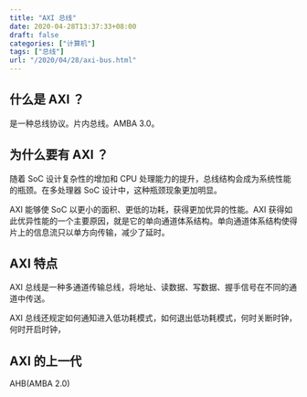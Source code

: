 ```yaml
---
title: "AXI 总线"
date: 2020-04-28T13:37:33+08:00
draft: false
categories: ["计算机"]
tags: ["总线"]
url: "/2020/04/28/axi-bus.html"
---
```


## 什么是 AXI ？

是一种总线协议。片内总线。AMBA 3.0。

## 为什么要有 AXI ？

随着 SoC 设计复杂性的增加和 CPU 处理能力的提升，总线结构会成为系统性能的瓶颈。在多处理器 SoC 设计中，这种瓶颈现象更加明显。

AXI 能够使 SoC 以更小的面积、更低的功耗，获得更加优异的性能。AXI 获得如此优异性能的一个主要原因，就是它的单向通道体系结构。单向通道体系结构使得片上的信息流只以单方向传输，减少了延时。

## AXI 特点

AXI 总线是一种多通道传输总线，将地址、读数据、写数据、握手信号在不同的通道中传送。

AXI 总线还规定如何通知进入低功耗模式，如何退出低功耗模式，何时关断时钟，何时开启时钟，

## AXI 的上一代

AHB(AMBA 2.0)